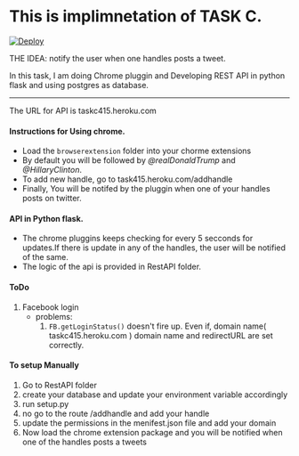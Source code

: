 # This is implimnetation of TASK C.

[![Deploy](https://www.herokucdn.com/deploy/button.svg)](https://heroku.com/deploy?template=https://github.com/boddumanohar/TweetNotifier)



THE IDEA: notify the user when one handles posts a tweet.

In this task, I am doing Chrome pluggin and Developing REST API in python flask and using postgres as database.

---
The URL for API is taskc415.heroku.com


#### Instructions for Using chrome.
-   Load the `browserextension` folder into your chorme extensions 
-   By default you will be followed by _@realDonaldTrump_ and _@HillaryClinton_.
-   To add new handle, go to task415.heroku.com/addhandle 
-   Finally, You will be notifed by the pluggin when one of your handles posts on twitter.

#### API in Python flask.
- The chrome pluggins keeps checking for every 5 secconds for updates.If there is update in any of the handles, the user will be notified of the same.
- The logic of the api is provided in RestAPI folder.

#### ToDo
1. Facebook login
    - problems:
        1. `FB.getLoginStatus()` doesn't fire up. Even if, domain name( taskc415.heroku.com ) domain name and redirectURL are set correctly.
 
    
#### To setup Manually 
1. Go to RestAPI folder
2. create your database and update your environment variable accordingly
3. run setup.py
4. no go to the route /addhandle and add your handle
5. update the permissions in the menifest.json file and add your domain 
6. Now load the chrome extension package and you will be notified when one of the handles posts a tweets 
